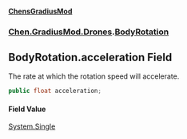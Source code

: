 
#### [ChensGradiusMod](./index 'index')

### [Chen.GradiusMod.Drones](./Y-iPobZkdIiJ9feSuBjDaQ 'Chen.GradiusMod.Drones').[BodyRotation](./cavriQuBntm0cE4AZ1RD+w 'Chen.GradiusMod.Drones.BodyRotation')

## BodyRotation.acceleration Field
The rate at which the rotation speed will accelerate.  
```csharp
public float acceleration;
```

#### Field Value
[System.Single](https://docs.microsoft.com/en-us/dotnet/api/System.Single 'System.Single')  
